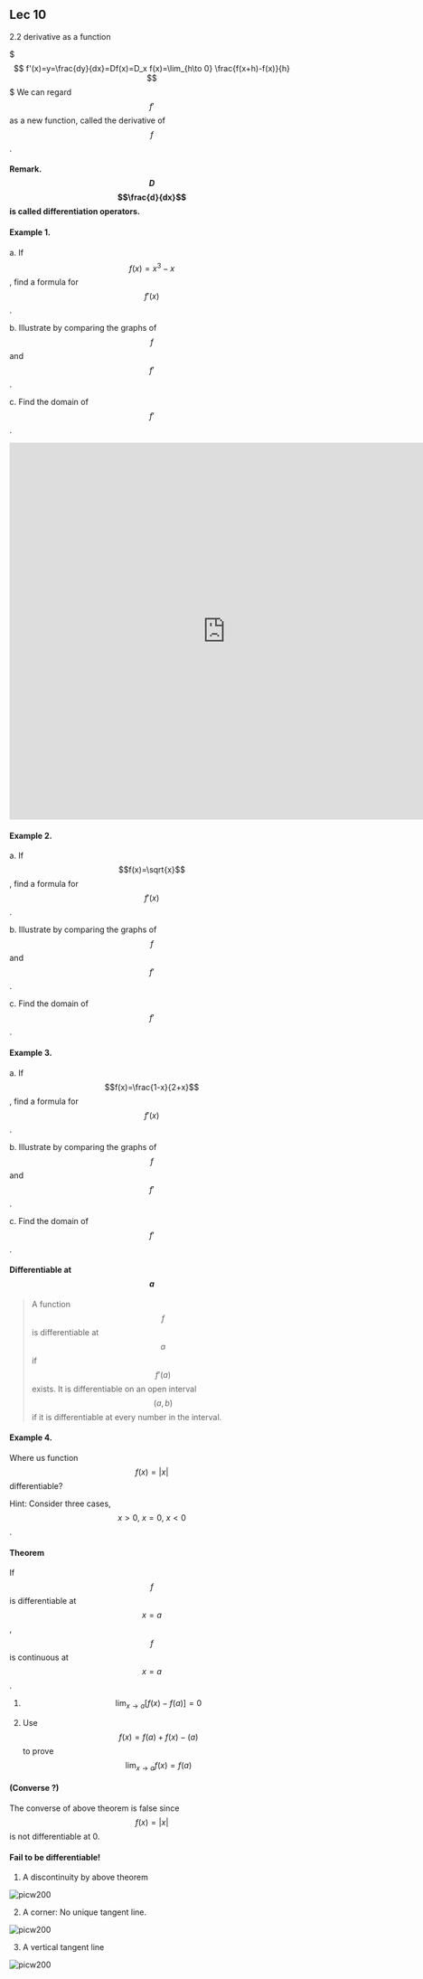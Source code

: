 ## Lec 10 
2.2 derivative as a function

$$$
f'(x)=y=\frac{dy}{dx}=Df(x)=D_x f(x)=\lim_{h\to 0} \frac{f(x+h)-f(x)}{h}
$$$
We can regard $$f'$$ as a new function, called the derivative of $$f$$.

#### Remark. $$D$$ $$\frac{d}{dx}$$ is called differentiation operators.

#### Example 1.

a. If $$f(x)=x^3-x$$, find a formula for $$f'(x)$$.

b. Illustrate by comparing the graphs of $$f$$ and $$f'$$.

c. Find the domain of $$f'$$.

<iframe scrolling="no" src="https://tube.geogebra.org/material/iframe/id/690893/width/763/height/667/border/888888/rc/false/ai/false/sdz/true/smb/false/stb/false/stbh/true/ld/false/sri/true/at/auto" width="763px" height="667px" style="border:0px;"> </iframe>

#### Example 2.

a. If $$f(x)=\sqrt{x}$$, find a formula for $$f'(x)$$.

b. Illustrate by comparing the graphs of $$f$$ and $$f'$$.

c. Find the domain of $$f'$$.

#### Example 3.

a. If $$f(x)=\frac{1-x}{2+x}$$, find a formula for $$f'(x)$$.

b. Illustrate by comparing the graphs of $$f$$ and $$f'$$.

c. Find the domain of $$f'$$.

#### Differentiable at $$a$$

> A function $$f$$ is differentiable at $$a$$ if $$f'(a)$$ exists. It is differentiable on an open interval $$(a,b)$$ if it is differentiable at every number in the interval.

#### Example 4.

Where us function $$f(x)=|x|$$  differentiable?

Hint: Consider three cases, $$x>0,~x=0,~x<0$$.

#### Theorem
If $$f$$ is differentiable at $$x=a $$, $$f$$ is continuous at $$x=a $$.

1. $$\lim_{x\to a} \left[ f(x)-f(a) \right]=0$$

2. Use $$f(x)=f(a)+f(x)-(a) $$ to prove $$\lim_{x\to a} f(x)=f(a) $$ 

#### (Converse ?)
The converse of above theorem is false since $$f(x)=|x| $$ is not differentiable at 0.

#### Fail to be differentiable!

1. A discontinuity by above theorem

![picw200](https://cloud.githubusercontent.com/assets/10469752/6217839/2eddc326-b5e6-11e4-97db-17ef6248303a.png)

2. A corner: No unique tangent line.

![picw200](https://cloud.githubusercontent.com/assets/10469752/6217867/6e695906-b5e6-11e4-9b25-90a1f336d4b4.png)

3. A vertical tangent line

![picw200](https://cloud.githubusercontent.com/assets/10469752/6217881/8b6667ba-b5e6-11e4-9f20-097790b10a67.png)
